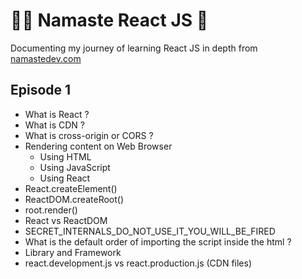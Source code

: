 # 🙏🏼 Namaste React JS 🚀

Documenting my journey of learning React JS in depth from [namastedev.com](https://namastedev.com)

## Episode 1

- What is React ?
- What is CDN ?
- What is cross-origin or CORS ?
- Rendering content on Web Browser
  - Using HTML
  - Using JavaScript
  - Using React
- React.createElement()
- ReactDOM.createRoot()
- root.render()
- React vs ReactDOM
- SECRET_INTERNALS_DO_NOT_USE_IT_YOU_WILL_BE_FIRED
- What is the default order of importing the script inside the html ?
- Library and Framework
- react.development.js vs react.production.js (CDN files)
